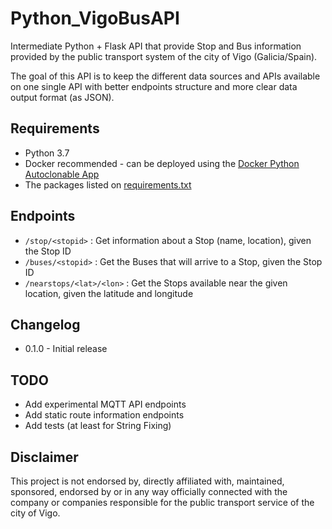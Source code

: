 # Python_VigoBusAPI

Intermediate Python + Flask API that provide Stop and Bus information provided by the public transport system of the city of Vigo (Galicia/Spain).

The goal of this API is to keep the different data sources and APIs available on one single API with better endpoints structure and more clear data output format (as JSON).

## Requirements

- Python 3.7
- Docker recommended - can be deployed using the [Docker Python Autoclonable App](https://github.com/David-Lor/Docker-Python-Autoclonable-App)
- The packages listed on [requirements.txt](requirements.txt)

## Endpoints

- `/stop/<stopid>` : Get information about a Stop (name, location), given the Stop ID
- `/buses/<stopid>` : Get the Buses that will arrive to a Stop, given the Stop ID
- `/nearstops/<lat>/<lon>` : Get the Stops available near the given location, given the latitude and longitude

## Changelog

- 0.1.0 - Initial release

## TODO

- Add experimental MQTT API endpoints
- Add static route information endpoints
- Add tests (at least for String Fixing)

## Disclaimer

This project is not endorsed by, directly affiliated with, maintained, sponsored, endorsed by or in any way officially connected with the company or companies responsible for the public transport service of the city of Vigo.
